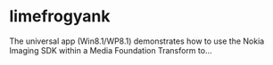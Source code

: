 # limefrogyank
The universal app (Win8.1/WP8.1) demonstrates how to use the Nokia Imaging SDK within a Media Foundation Transform to…
